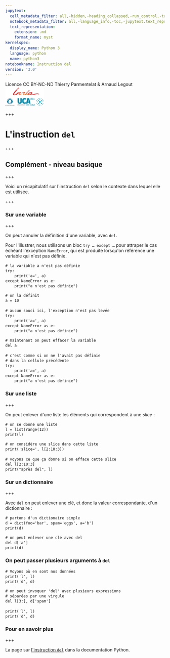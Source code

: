```yaml
---
jupytext:
  cell_metadata_filter: all,-hidden,-heading_collapsed,-run_control,-trusted
  notebook_metadata_filter: all,-language_info,-toc,-jupytext.text_representation.jupytext_version,-jupytext.text_representation.format_version
  text_representation:
    extension: .md
    format_name: myst
kernelspec:
  display_name: Python 3
  language: python
  name: python3
notebookname: Instruction del
version: '3.0'
---
```


<div class="licence">
<span>Licence CC BY-NC-ND</span>
<span>Thierry Parmentelat &amp; Arnaud Legout</span>
<span><img src="media/both-logos-small-alpha.png" /></span>
</div>

+++

# L'instruction `del`

+++

## Complément - niveau basique

+++

Voici un récapitulatif sur l'instruction `del` selon le contexte dans lequel elle est utilisée.

+++

### Sur une variable

+++

On peut annuler la définition d'une variable, avec `del`.

Pour l'illustrer, nous utilisons un bloc `try … except …` pour attraper le cas échéant l'exception `NameError`, qui est produite lorsqu'on référence une variable qui n'est pas définie.

```{code-cell}
# la variable a n'est pas définie
try:
    print('a=', a)
except NameError as e:
    print("a n'est pas définie")
```

```{code-cell}
# on la définit
a = 10

# aucun souci ici, l'exception n'est pas levée
try:
    print('a=', a)
except NameError as e:
    print("a n'est pas définie")
```

```{code-cell}
# maintenant on peut effacer la variable
del a

# c'est comme si on ne l'avait pas définie
# dans la cellule précédente
try:
    print('a=', a)
except NameError as e:
    print("a n'est pas définie")
```

### Sur une liste

+++

On peut enlever d'une liste les éléments qui correspondent à une *slice* :

```{code-cell}
# on se donne une liste
l = list(range(12))
print(l)
```

```{code-cell}
# on considère une slice dans cette liste
print('slice=', l[2:10:3])

# voyons ce que ça donne si on efface cette slice
del l[2:10:3]
print("après del", l)
```

### Sur un dictionnaire

+++

Avec `del` on peut enlever une clé, et donc la valeur correspondante, d'un dictionnaire :

```{code-cell}
# partons d'un dictionaire simple
d = dict(foo='bar', spam='eggs', a='b')
print(d)
```

```{code-cell}
# on peut enlever une clé avec del
del d['a']
print(d)
```

### On peut passer plusieurs arguments à `del`

```{code-cell}
# Voyons où en sont nos données
print('l', l)
print('d', d)
```

```{code-cell}
# on peut invoquer 'del' avec plusieurs expressions
# séparées par une virgule
del l[3:], d['spam']

print('l', l)
print('d', d)
```

### Pour en savoir plus

+++

La page sur [l'instruction `del`](https://docs.python.org/3/reference/simple_stmts.html#the-del-statement) dans la documentation Python.
